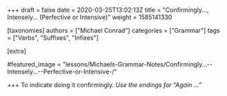 +++
draft = false
date = 2020-03-25T13:02:13Z
title = "Confirmingly…, Intensely… (Perfective or Intensive)"
weight = 1585141330

[taxonomies]
authors = ["Michael Conrad"]
categories = ["Grammar"]
tags = ["Verbs", "Suffixes", "Infixes"]

[extra]

#featured_image = "lessons/Michaels-Grammar-Notes/Confirmingly…--Intensely…--Perfective-or-Intensive-/"

+++
To indicate doing it confirmingly. *Use the endings for “Again …”*
<!-- more -->

